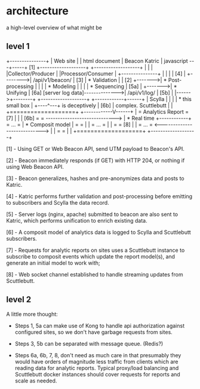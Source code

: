 # architecture #

a high-level overview of what might be

## level 1 ##

+---------------+
| Web site      |
| html document |                 Beacon                       Katric
| javascript ---+-----+ [1]     +-------------------+        +-------------------+
|               |     |         |Collector/Producer |        |Processor/Consumer |
+---------------+     |         |                   |        | [4]               |
                      +-------->| /api/v1/beacon/   |  [3]   | * Validation      |
                                | [2]               +------->| * Post-processing |
                                |                   |        | * Modeling        |
                                |                   |        | * Sequencing      |
                        [5a]    |                   +------->| * Unifying        | [6a]
[server log data]-------------->| /api/v1/log/      |  [5b]  |                   |------>+--------+
                                +-------------------+        +------------+------+       | Scylla |
                                                                          |              |        | * this small box
                                                                          |              +----^---+   is deceptively
                                                                          | [6b]              |       complex.
                                                              Scuttlebutt |                   |
        +===================+                                +------------V------+            |
        = Analytics Report  =             [7]                |                   |            | [6b]
        =                   = -----------------------------> | * Real time       +------------+
        = ...               =                                | * Composit model  |
        =                   =                                |                   |
        = ...               =                                |                   |
        =                   =             [8]                |                   |
        = ...               = <----------------------------> |                   |
        =                   =                                |                   |
        +===================+                                +-------------------+


[1] - Using GET or Web Beacon API, send UTM payload to Beacon's API.

[2] - Beacon immediately responds (if GET) with HTTP 204, or nothing if using
      Web Beacon API.

[3] - Beacon generalizes, hashes and pre-anonymizes data and posts to Katric.

[4] - Katric performs further validation and post-processing before emitting to
      subscribers and Scylla the data record.

[5] - Server logs (nginx, apache) submitted to beacon are also sent to Katric,
      which performs unification to enrich existing data.

[6] - A composit model of analytics data is logged to Scylla and Scuttlebutt
      subscribers.

[7] - Requests for analytic reports on sites uses a Scuttlebutt instance to
      subscribe to composit events which update the report model(s), and
      generate an initial model to work with;

[8] - Web socket channel established to handle streaming updates from
      Scuttlebutt.

## level 2 ##

A little more thought:

* Steps 1, 5a can make use of Kong to handle api authorization against configured
  sites, so we don't have garbage requests from sites.

* Steps 3, 5b can be separated with message queue. (Redis?)

* Steps 6a, 6b, 7, 8, don't need as much care in that presumably they would have
  orders of magnitude less traffic from clients which are reading data for
  analytic reports.  Typical proxy/load balancing and Scuttlebutt docker instances
  should cover requests for reports and scale as needed.
